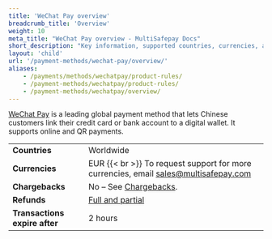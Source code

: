 ```yaml
---
title: 'WeChat Pay overview'
breadcrumb_title: 'Overview'
weight: 10
meta_title: "WeChat Pay overview - MultiSafepay Docs"
short_description: "Key information, supported countries, currencies, and features"
layout: 'child'
url: '/payment-methods/wechat-pay/overview/'
aliases:
    - /payments/methods/wechatpay/product-rules/
    - /payment-methods/wechatpay/product-rules/
    - /payment-methods/wechatpay/overview/
---
```

[WeChat Pay](https://pay.weixin.qq.com/index.php/public/wechatpay) is a leading global payment method that lets Chinese customers link their credit card or bank account to a digital wallet. It supports online and QR payments.

|   |   |  
|---|---|
| **Countries**  | Worldwide  | 
| **Currencies**  | EUR {{< br >}} To request support for more currencies, email <sales@multisafepay.com> | 
| **Chargebacks**  | No – See [Chargebacks](/payments/chargebacks/). | 
| **Refunds** | [Full and partial](/refunds/full-partial/) | 
| **Transactions expire after**  | 2 hours | 



